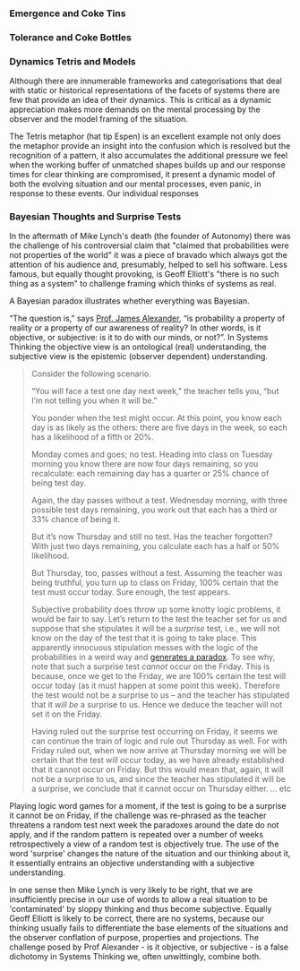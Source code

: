 ### Emergence and Coke Tins

### Tolerance and Coke Bottles
### Dynamics Tetris and Models
Although there are innumerable frameworks and categorisations that deal with static or historical representations of the facets of systems  there are few that provide an idea of their dynamics. This is critical as a dynamic appreciation makes more demands on the mental processing by the observer and the model framing of the situation.

The Tetris metaphor (hat tip Espen) is an excellent example not only does the metaphor provide an insight into the confusion which is resolved but the recognition of a pattern, it also accumulates the additional pressure we feel when the working buffer of unmatched shapes builds up and our response times for clear thinking are compromised, it present a dynamic model of both the evolving situation and our mental processes, even panic, in response to these events. Our individual responses 

### Bayesian Thoughts and Surprise Tests

In the aftermath of Mike Lynch's death (the founder of Autonomy) there was the challenge of his controversial claim that "claimed that probabilities were not properties of the world" it was a piece of bravado which always got the attention of his audience and, presumably, helped to sell his software. Less famous, but equally thought provoking, is Geoff Elliott's "there is no such thing as a system" to challenge framing which thinks of systems as real.

A Bayesian paradox illustrates whether everything was Bayesian. 

“The question is,” says [Prof. James Alexander](https://dailysceptic.org/2024/08/25/why-did-the-bayesian-sink/), “is probability a property of reality or a property of our awareness of reality? In other words, is it objective, or subjective: is it to do with our minds, or not?”. In Systems Thinking the objective view is an ontological (real) understanding, the subjective view is the epistemic (observer dependent) understanding.

> Consider the following scenario.
> 
> “You will face a test one day next week,” the teacher tells you, “but I’m not telling you when it will be.”
> 
> You ponder when the test might occur. At this point, you know each day is as likely as the others: there are five days in the week, so each has a likelihood of a fifth or 20%.
> 
> Monday comes and goes; no test. Heading into class on Tuesday morning you know there are now four days remaining, so you recalculate: each remaining day has a quarter or 25% chance of being test day.
> 
> Again, the day passes without a test. Wednesday morning, with three possible test days remaining, you work out that each has a third or 33% chance of being it.
> 
> But it’s now Thursday and still no test. Has the teacher forgotten? With just two days remaining, you calculate each has a half or 50% likelihood.
> 
> But Thursday, too, passes without a test. Assuming the teacher was being truthful, you turn up to class on Friday, 100% certain that the test must occur today. Sure enough, the test appears.
> 
> Subjective probability does throw up some knotty logic problems, it would be fair to say. Let’s return to the test the teacher set for us and suppose that she stipulates it will be a _surprise_ test, i.e., we will not know on the day of the test that it is going to take place. This apparently innocuous stipulation messes with the logic of the probabilities in a weird way and [generates a paradox](https://en.wikipedia.org/wiki/Unexpected_hanging_paradox). To see why, note that such a surprise test _cannot_ occur on the Friday. This is because, once we get to the Friday, we are 100% certain the test will occur today (as it must happen at some point this week). Therefore the test would not be a surprise to us – and the teacher has stipulated that it _will be_ a surprise to us. Hence we deduce the teacher will not set it on the Friday.
> 
> Having ruled out the surprise test occurring on Friday, it seems we can continue the train of logic and rule out Thursday as well. For with Friday ruled out, when we now arrive at Thursday morning we will be certain that the test will occur today, as we have already established that it cannot occur on Friday. But this would mean that, again, it will not be a surprise to us, and since the teacher has stipulated it will be a surprise, we conclude that it cannot occur on Thursday either. ... etc


Playing logic word games for a moment, if the test is going to be a surprise it cannot be on Friday, if the challenge was re-phrased as the teacher threatens a random test next week the paradoxes around the date do not apply, and if the random pattern is repeated over a number of weeks retrospectively a view of a random test is objectively true. The use of the word 'surprise' changes the nature of the situation and our thinking about it, it essentially entrains an objective understanding with a subjective understanding.

In one sense then Mike Lynch is very likely to be right, that we are insufficiently precise in our use of words to allow a real situation to be 'contaminated' by sloppy thinking and thus become subjective. Equally Geoff Elliott is likely to be correct, there are no systems, because our thinking usually fails to differentiate the base elements of the situations and the observer conflation of purpose, properties and projections. The challenge posed by Prof Alexander - is it objective, or subjective - is a false dichotomy in Systems Thinking we, often unwittingly, combine both.
